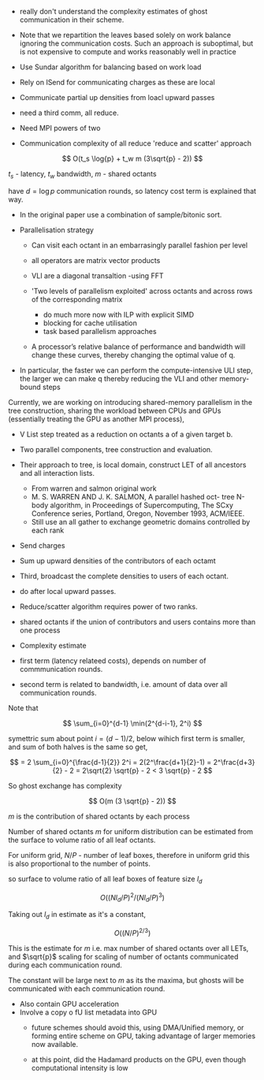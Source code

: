 - really don't understand the complexity estimates of ghost communication in their scheme.

- Note that we repartition the leaves based solely on work balance ignoring the communication costs. Such an approach is suboptimal, but is not expensive to compute and works reasonably well in practice

- Use Sundar algorithm for balancing based on work load

- Rely on ISend for communicating charges as these are local
- Communicate partial up densities from loacl upward passes
- need a third comm, all reduce.

- Need MPI powers of two

- Communication complexity of all reduce 'reduce and scatter' approach

$$
O(t_s \log{p} +  t_w m (3\sqrt{p} - 2))
$$

$t_s$ - latency, $t_w$ bandwidth, $m$ - shared octants

have $d = \log{p}$ communication rounds, so latency cost term is explained that way.

- In the original paper use a combination of sample/bitonic sort.

- Parallelisation strategy
    - Can visit each octant in an embarrasingly parallel fashion per level
    - all operators are matrix vector products
    - VLI are a diagonal transaltion -using FFT
    - 'Two levels of parallelism exploited' across octants and across rows of the corresponding matrix
        - do much more now with ILP with explicit SIMD
        - blocking for cache utilisation
        - task based parallelism approaches

    - A processor’s relative balance of performance and bandwidth will change these curves, thereby changing the optimal value of q.

- In particular, the faster we can perform the compute-intensive ULI step, the larger we can make q thereby reducing the VLI and other memory-bound steps

Currently, we are working on introducing shared-memory parallelism in the tree construction, sharing the workload between CPUs and GPUs (essentially treating the GPU as another MPI process),

- V List step treated as a reduction on octants a of a given target b.

- Two parallel components, tree construction and evaluation.

- Their approach to tree, is local domain, construct LET of all ancestors and all interaction lists.
    - From warren and salmon original work
    - M. S. WARREN AND J. K. SALMON, A parallel hashed oct- tree N-body algorithm, in Proceedings of Supercomputing, The SCxy Conference series, Portland, Oregon, November 1993, ACM/IEEE.
    - Still use an all gather to exchange geometric domains controlled by each rank


- Send charges
- Sum up upward densities of the contributors of each octamt
- Third, broadcast the complete densities to users of each octant.

- do after local upward passes.
- Reduce/scatter algorithm requires power of two ranks.
- shared octants if the union of contributors and users contains more than one process

- Complexity estimate
- first term (latency relateed costs), depends on number of commmunication rounds.
- second term is related to bandwidth, i.e. amount of data over all communication rounds.

Note that

$$
\sum_{i=0}^{d-1} \min(2^{d-i-1}, 2^i)
$$

symettric sum about point $i=(d-1)/2$, below wihich first term is smaller, and sum of both halves is the same so get,

$$
= 2 \sum_{i=0}^{\frac{d-1}{2}} 2^i = 2(2^\frac{d+1}{2}-1) = 2^\frac{d+3}{2} - 2 = 2\sqrt{2} \sqrt{p} - 2 < 3 \sqrt{p} - 2
$$

So ghost exchange has complexity

$$
O(m (3 \sqrt{p} - 2))
$$

$m$ is the contribution of shared octants by each process

Number of shared octants $m$ for uniform distribution can be estimated from the surface to volume ratio of all leaf octants.

For uniform grid, $N/P$ - number of leaf boxes, therefore in uniform grid this is also proportional to the number of points.

so surface to volume ratio of all leaf boxes of feature size $l_d$

$$
O((Nl_d/P)^{2}/(Nl_d/P)^3)
$$

Taking out $l_d$ in estimate as it's a constant,

$$
O((N/P)^{2/3})
$$


This is the estimate for $m$ i.e. max number of shared octants over all LETs, and $\sqrt{p}$ scaling for scaling of number of octants communicated during each communication round.

The constant will be large next to $m$ as its the maxima, but ghosts will be communicated with each communication round.

- Also contain GPU acceleration
- Involve a copy o fU list metadata into GPU
    - future schemes should avoid this, using DMA/Unified memory, or forming entire scheme on GPU, taking advantage of larger memories now available.

    - at this point, did the Hadamard products on the GPU, even though computational intensity is low
    